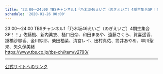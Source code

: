 ```yaml
---
title: '23:00～24:00 TBSチャンネル1「乃木坂46えいご（のぎえいご）4期生集合SP！！」佐藤楓、新内眞衣、樋口日奈、和田まあや、遠藤さくら、賀喜遥香、掛橋沙耶香、金川紗耶、柴田柚菜、清宮レイ、田村真佑、筒井あやめ、早川聖来、矢久保美緒'
schedule: '2020-01-26 00:00'
---
```


<div id="detailBody"> <p>  23:00～24:00 TBSチャンネル1「乃木坂46えいご（のぎえいご）4期生集合SP！！」佐藤楓、新内眞衣、樋口日奈、和田まあや、遠藤さくら、賀喜遥香、掛橋沙耶香、金川紗耶、柴田柚菜、清宮レイ、田村真佑、筒井あやめ、早川聖来、矢久保美緒  <br/>  <a href="https://www.tbs.co.jp/tbs-ch/item/v2793/" target="_blank" title="https://www.tbs.co.jp/tbs-ch/item/v2793/">   https://www.tbs.co.jp/tbs-ch/item/v2793/  </a> </p></div>

---
[公式サイトへのリンク]('http://www.nogizaka46.com/schedule/2020/01/053915.php?member=mio-yakubo&category=&monthly=202001')